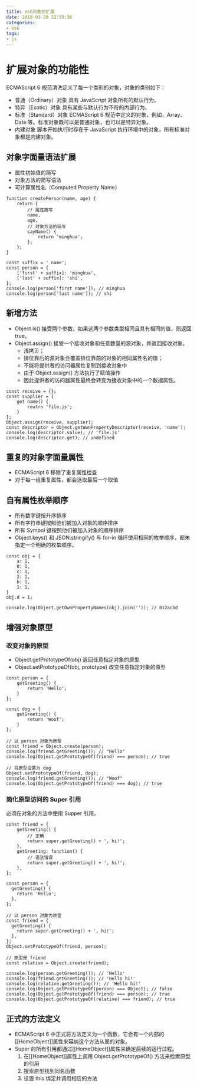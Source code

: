 ```yaml
---
title: es6对象的扩展
date: 2018-03-20 22:59:36
categories:
- es6
tags:
- js
---
```

# 扩展对象的功能性

ECMAScript 6 规范清洗定义了每一个类别的对象，对象的类别如下：

- 普通（Ordinary）对象 具有 JavaScript 对象所有的默认行为。
- 特异（Exotic）对象 具有某些与默认行为不符的内部行为。
- 标准（Standard）对象 ECMAScript 6 规范中定义的对象，例如，Array、Date 等。标准对象既可以是普通对象，也可以是特异对象。
- 内建对象 脚本开始执行时存在于 JavaScript 执行环境中的对象，所有标准对象都是内建对象。

## 对象字面量语法扩展

- 属性初始值的简写
- 对象方法的简写语法
- 可计算属性名（Computed Property Name）

```code
function createPerson(name, age) {
    return {
        // 属性简写
        name,
        age,
        // 对象方法的简写
        sayName() {
            return 'minghua';
        },
    };
}

const suffix = ' name';
const person = {
    ['first' + suffix]: 'minghua',
    ['last' + suffix]: 'shi',
};
console.log(person['first name']); // minghua
console.log(person['last name']); // shi
```

## 新增方法

- Object.is() 接受两个参数，如果这两个参数类型相同且具有相同的值，则返回true。
- Object.assign() 接受一个接收对象和任意数量的源对象，并返回接收对象。
  - 浅拷贝；
  - 排位靠后的源对象会覆盖排位靠前的对象的相同属性名的值；
  - 不能将提供者的访问器属性复制到接收对象中
  - 由于 Object.assign() 方法执行了赋值操作
  - 因此提供者的访问器属性最终会转变为接收对象中的一个数据属性。

```code
const receive = {};
const supplier = {
    get name() {
        reutrn 'file.js';
    }
};
Object.assign(receive, supplier);
const descriptor = Object.getWwnPropertyDescriptor(receive, 'name');
console.log(descriptor.value); // 'file.js'
console.log(descriptor.get); // undefined
```

## 重复的对象字面量属性

- ECMAScript 6 移除了重复属性检查
- 对于每一组重复属性，都会选取最后一个取值

## 自有属性枚举顺序

- 所有数字键按升序排序
- 所有字符串键按照他们被加入对象的顺序排序
- 所有 Symbol 键按照他们被加入对象的顺序排序
- Object.keys() 和 JSON.stringify() 与 for-in 循环使用相同的枚举顺序，都未指定一个明确的枚举顺序。

```code
const obj = {
    a: 1,
    0: 1,
    c: 1,
    2: 1,
    b: 1,
    1: 1,
}
obj.d = 1;

console.log(Object.getOwnPropertyNames(obj).join('')); // 012acbd
```

## 增强对象原型

### 改变对象的原型

- Object.getPrototypeOf(obj) 返回任意指定对象的原型
- Object.setPrototypeOf(obj, prototype) 改变任意指定对象的原型

```code
const person = {
    getGreeting() {
        return 'Hello';
    }
};

const dog = {
    getGreeting() {
        return 'Woof';
    }
};

// 以 person 对象为原型
const friend = Object.create(person);
console.log(friend.getGreeting()); // "Hello"
console.log(Object.getPrototypeOf(friend) === person); // true

// 将原型设置为 dog
Object.setPrototypeOf(friend, dog);
console.log(friend.getGreeting()); // "Woof"
console.log(Object.getPrototypeOf(friend) === dog); // true
```

### 简化原型访问的 Super 引用

必须在对象的方法中使用 Supper 引用。

```code
const friend = {
    getGreeting() {
        // 正确
        return super.getGreeting() + ', hi!';
    },
    getGreeting: function() {
        // 语法错误
        return super.getGreeting() + ', hi!';
    },
};
```

```code
const person = {
  getGreeting() {
    return 'Hello';
  },
};

// 以 person 对象为原型
const friend = {
  getGreeting() {
    return super.getGreeting() + ', hi!';
  },
};
Object.setPrototypeOf(friend, person);

// 原型是 friend
const relative = Object.create(friend);

console.log(person.getGreeting()); // 'Hello'
console.log(friend.getGreeting()); // 'Hello hi!'
console.log(relative.getGreeting()); // 'Hello hi!'
console.log(Object.getPrototypeOf(person) === Object); // false
console.log(Object.getPrototypeOf(friend) === person); // true
console.log(Object.getPrototypeOf(relative) === friend); // true
```

## 正式的方法定义

- ECMAScript 6 中正式将方法定义为一个函数，它会有一个内部的[[HomeObject]]属性来容纳这个方法从属的对象。
- Super 的所有引用都通过[[HomeObject]]属性来确定后续的运行过程。
  1. 在[[HomeObject]]属性上调用 Object.getPrototypeOf() 方法来检索原型的引用
  2. 搜索原型找到同名函数
  3. 设置 this 绑定并调用相应的方法
